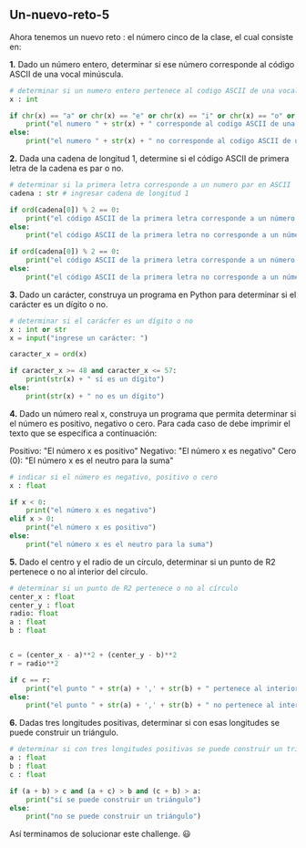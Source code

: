 ## Un-nuevo-reto-5
Ahora tenemos un nuevo reto : el número cinco de la clase, el cual consiste en:

**1.** Dado un número entero, determinar si ese número corresponde al código ASCII de una vocal minúscula.

```python
# determinar si un numero entero pertenece al codigo ASCII de una vocal minuscula
x : int

if chr(x) == "a" or chr(x) == "e" or chr(x) == "i" or chr(x) == "o" or chr(x) == "u":
    print("el numero " + str(x) + " corresponde al codigo ASCII de una vocal minuscula")
else:
    print("el numero " + str(x) + " no corresponde al codigo ASCII de una vocal minuscula")
```
**2.** Dada una cadena de longitud 1, determine si el código ASCII de primera letra de la cadena es par o no.

```python
# determinar si la primera letra corresponde a un numero par en ASCII
cadena : str # ingresar cadena de longitud 1

if ord(cadena[0]) % 2 == 0: 
    print("el código ASCII de la primera letra corresponde a un número par")
else:
    print("el código ASCII de la primera letra no corresponde a un número par")

if ord(cadena[0]) % 2 == 0: 
    print("el código ASCII de la primera letra corresponde a un número par")
else:
    print("el código ASCII de la primera letra no corresponde a un número par")
```

**3.** Dado un carácter, construya un programa en Python para determinar si el carácter es un dígito o no.

```python
# determinar si el carácfer es un dígito o no
x : int or str
x = input("ingrese un carácter: ")

caracter_x = ord(x)

if caracter_x >= 48 and caracter_x <= 57:
    print(str(x) + " sí es un dígito")
else:
    print(str(x) + " no es un dígito")
```

**4.** Dado un número real x, construya un programa que permita determinar si el número es positivo, negativo o cero. Para cada caso de debe imprimir el texto que se especifica a continuación:

Positivo: "El número x es positivo"
Negativo: "El número x es negativo"
Cero (0): "El número x es el neutro para la suma"

```python
# indicar si el número es negativo, positivo o cero
x : float

if x < 0:
    print("el número x es negativo")
elif x > 0:
    print("el número x es positivo")
else:
    print("el número x es el neutro para la suma")
```

**5.** Dado el centro y el radio de un círculo, determinar si un punto de R2 pertenece o no al interior del círculo.

```python
# determinar si un punto de R2 pertenece o no al círculo
center_x : float
center_y : float
radio: float
a : float
b : float


c = (center_x - a)**2 + (center_y - b)**2
r = radio**2

if c == r:
    print("el punto " + str(a) + ',' + str(b) + " pertenece al interior círculo")
else:
    print("el punto " + str(a) + ',' + str(b) + " no pertenece al interior círculo")
```

**6.** Dadas tres longitudes positivas, determinar si con esas longitudes se puede construir un triángulo.

```python
# determinar si con tres longitudes positivas se puede construir un triángulo
a : float
b : float
c : float

if (a + b) > c and (a + c) > b and (c + b) > a:
    print("sí se puede construir un triángulo")
else:
    print("no se puede construir un triángulo")
```

Así terminamos de solucionar este challenge. :smiley:
